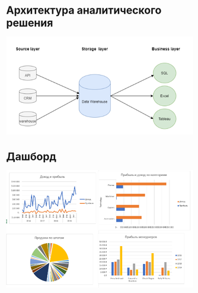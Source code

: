 # Архитектура аналитического решения

![Image alt](https://github.com/PaulinKingsly/Data-learn/blob/main/module01/analitics.png)

# Дашборд

![Image alt](https://github.com/PaulinKingsly/Data-learn/blob/main/module01/excel.PNG)

